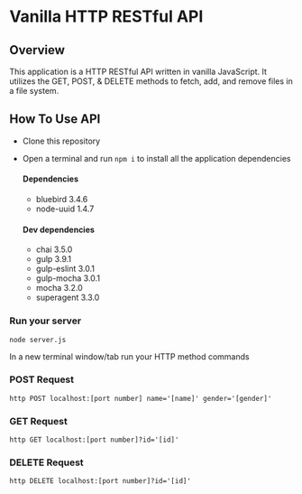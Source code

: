 # **Vanilla HTTP RESTful API**

## **Overview**

  This application is a HTTP RESTful API written in vanilla JavaScript. It utilizes the GET, POST, & DELETE methods to fetch, add, and remove files in a file system.

## **How To Use API**
  * Clone this repository
  * Open a terminal and run `npm i` to install all the application dependencies

    #### Dependencies
    * bluebird 3.4.6
    * node-uuid 1.4.7

    #### Dev dependencies
    * chai 3.5.0
    * gulp 3.9.1
    * gulp-eslint 3.0.1
    * gulp-mocha 3.0.1
    * mocha 3.2.0
    * superagent 3.3.0


### **Run your server**
   `node server.js`

In a new terminal window/tab run your HTTP method commands

### **POST Request**
  `http POST localhost:[port number] name='[name]' gender='[gender]'`

### **GET Request**
  `http GET localhost:[port number]?id='[id]'`

### **DELETE Request**
  `http DELETE localhost:[port number]?id='[id]'`
